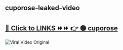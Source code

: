 
 ## cuporose-leaked-video 

# <h2><a href="https://clipsfans.com/cuporose&ref=git">🔗 Click to LINKS ⏩⏩ 👉 🟢 cuporose </a></h2>

<a href="https://clipsfans.com/cuporose&ref=git" rel="nofollow" data-target="animated-image.originalLink"><img src="https://i.ibb.co.com/xMMVF88/686577567.gif" alt="Viral Video Original" style="max-width: 100%; display: inline-block;" data-target="animated-image.originalImage"></a>
